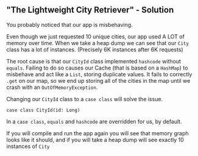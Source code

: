 "The Lightweight City Retriever" - Solution
-----------------------------------------------

You probably noticed that our app is misbehaving.

Even though we just requested 10 unique cities, our app used A LOT of memory over time. 
When we take a heap dump we can see that our `City` class has a lot of instances. 
(Precisely 6K instances after 6K requests) 

 
The root cause is that our `CityId` class implemented `hashcode` without `equals`.
Failing to do so causes our Cache (that is based on a `HashMap`) to misbehave and act like a `List`, storing duplicate values.
It fails to correctly `.get` on our map, so we end up storing all of the cities in the map until we crash with an `OutOfMemoryException`.

Changing our `CityId` class to a `case class` will solve the issue.
```
case class CityId(id: Long) 
```
In a `case class`, `equals` and `hashcode` are overridden for us, by default.

If you will compile and run the app again you will see that memory graph looks like it should, and
if you will take a heap dump will see exactly 10 instances of `City`
